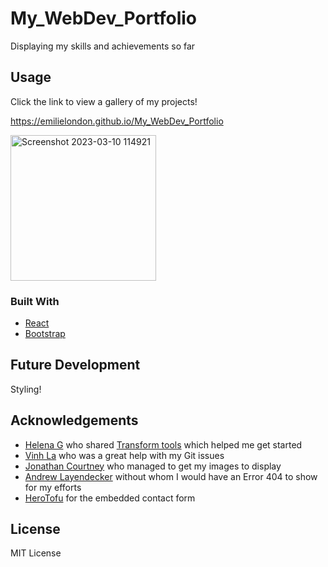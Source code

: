 # My_WebDev_Portfolio
Displaying my skills and achievements so far

## Usage
Click the link to view a gallery of my projects!

https://emilielondon.github.io/My_WebDev_Portfolio

<img width="233" alt="Screenshot 2023-03-10 114921" src="https://user-images.githubusercontent.com/91503119/224308763-a4ca60c7-bdec-484b-871b-09660ce77ea1.png">

### Built With

* [React](https://reactjs.org)
* [Bootstrap](https://getbootstrap.com/)

## Future Development
Styling!

## Acknowledgements
* [Helena G]() who shared [Transform tools](https://transform.tools/html-to-jsx) which helped me get started
* [Vinh La](https://github.com/VinhKietLa) who was a great help with my Git issues
* [Jonathan Courtney](https://github.com/jjcourtney) who managed to get my images to display
* [Andrew Layendecker](https://github.com/ALayendecker) without whom I would have an Error 404 to show for my efforts
* [HeroTofu](https://herotofu.com/solutions/guides/react-contact-form) for the embedded contact form

## License
MIT License
